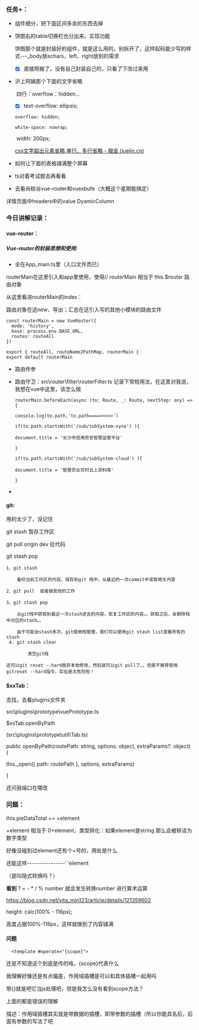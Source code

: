 ### 任务+：

- 组件细分，把下面区间多余的东西去掉

- 饼图右的table切换栏也分出来，实现功能

  饼图那个就是封装好的组件<ShadowBox>，就是这么用的，别拆开了，这样起码能少写的样式---_body放echars，left、right放别的需求

  - [x] 直接照搬了，没有自己封装自己的，只看了下改过来用

- 沪上阿姨那个下面的文字省略

  ​	四行：overflow：hidden...

  - [x]    text-overflow: ellipsis;

      overflow: hidden;

      white-space: nowrap;

    ​    width: 200px;

  [css文字超出元素省略,单行、多行省略 - 掘金 (juejin.cn)](https://juejin.cn/post/7016631393165770759)

- 如何让下面的表格铺满整个屏幕

- ts对着考试题去再看看

- 去看尚硅谷vue-router和vuexbufe（大概这个星期能搞定）





详情页面中headers中的value DyamicColumn



### 今日讲解记录：



#### vue-router：

##### Vue-router的封装思想和使用:

- 全在App_main.ts里（入口文件而已）

routerMain在这里引入和app里使用，使得// routerMain 相当于 this.$router  路由对象

从这里看进routerMain的index：

路由对象在这new、导出；汇总在这引入写的其他小模块的路由文件

```
const routerMain = new VueRouter({
  mode: 'history',
  base: process.env.BASE_URL,
  routes: routeAll
})

export { routeAll, routeName2PathMap, routerMain }
export default routerMain

```



- 路由传参

- 路由守卫：src\router\filter\routerFilter.ts    记录下常规用法，在这里对我说，我想在vue中这里，该怎么做

  `routerMain.beforeEach(async (to: Route, _: Route, nextStep: any) => {`

   `console.log(to.path,'to.path====>>>>>')`

   `if(to.path.startsWith('/sub/subSystem-xyna') ){`

    `document.title = '长沙市信用农安智慧监管平台'`

   `}`

   `if(to.path.startsWith('/sub/subSystem-cloud') ){`

    `document.title = '智慧农业农村云上资料库'`

   `}`

- 



#### git:

用的太少了，没记住



 git stash   暂存工作区

git pull origin dev  拉代码



git stash pop

    1、git stash
    
        备份当前工作区的内容，保存到git 栈中，从最近的一次commit中读取相关内容
    
    2、git pull  或者做其他的工作    
    
    3、git stash pop
    
        从git栈中获取到最近一次stash进去的内容，恢复工作区的内容。。获取之后，会删除栈中对应的stash。。
    
        由于可能会stash多次，git使用栈管理，我们可以使用git stash list查看所有的stash
     4. git stash clear
    
            清空git栈
    
    还可以git reset --hard放弃本地修改，然后就可以git pull了。。但是不推荐使用gitreset --hard指令，实在是太危险啦！

#### $xxTab：

去找，去看plugins文件夹

src\plugins\prototype\vuePrototype.ts



$xxTab.openByPath

  (src\plugins\prototype\util\Tab.ts)



 public openByPath(routePath: string, options: object, extraParams?: object) {

  this._open({ path: routePath }, options, extraParams)

 }



还问我端口在哪改



### 问题：

 this.pieDataTotal += +element

+element  相当于 0+element，类型转化：如果element是string 那么会被转话为数字类型

好像没碰到过element还有个+号的，用处是什么

 还能这样----------------‘ ’element

（是叫隐式转换吗？）

**看到**  ?  + - * / %  number  就会发生转换number 进行算术运算

https://blog.csdn.net/vita_min123/article/details/121359602

 height: calc(100% - 116px);

高度占据100%-116px，这样就做到了内容铺满

















#### 问题

```
  <template #operate="{scope}">
```

还是不知道这个到底是传的啥，{scope}代表什么

我理解好像还是有点偏差，作用域插槽是可以和具体插槽一起用吗

带{}就是吧它当js处理吧，但是我怎么没有看到scope方法？

上面的都是错误的理解

描述：作用域插槽其实就是带数据的插槽，即带参数的插槽（所以你能具名后，后面有参数的写法了吧   <template v-slot:header="scope">），简单的来说就是子组件提供给父组件的参数，该参数仅限于插槽中使用，父组件可根据子组件传过来的插槽数据来进行不同的方式展现和填充插槽内

```
   <template #operate="{scope}">
          <el-button @click.native.stop="handleAudit(scope.row)" type="text">审核</el-button>
        </template>
```





v-slot
在vue2.6中。上述的API被软废弃（3.0正式废弃），取而代之的是内置指令v-slot，可以缩写为【#】
子组件用法保持不变，父组件中
slot属性弃用，具名插槽通过指令参数v-slot:插槽名的形式传入，可以简化为#插槽名
slot-scope属性弃用，作用域插槽通过v-slot:xxx="slotProps"的slotProps来获取子组件传出的属性
v-slot属性只能在template上使用，但在只有默认插槽时可以在组件标签上使用
————————————————
版权声明：本文为CSDN博主「别来打扰我」的原创文章，遵循CC 4.0 BY-SA版权协议，转载请附上原文出处链接及本声明。
原文链接：https://blog.csdn.net/qq_44166697/article/details/108274625
————————————————



```
    <!--  slot-scope 作用域插槽中的父组件使用数据 -->
        <!--子部件这个部分的数据传过来了  <slot v-else-if="col.slotName" :name="col.slotName" :scope="scope" /> -->
          <span v-if="item.slotName" :slot="item.slotName" slot-scope="{ scope }">
            <!-- 然后又把它传出去了，传了个name和scope -->
            <slot :name="item.slotName" :scope="scope"></slot>
          </span>
```

传到这了：

```
<template #operate="{scope}">
          <el-button @click.native.stop="handleAudit(scope.row)" type="text">审核</el-button>
        </template>
```

然后传到里面默认插槽里

也就是这里

```
  <slot :name="item.slotName" :scope="scope"></slot>
```

逻辑好怪，传数据进子组件里，用作用域插槽把子组件里的数据又取出来了，然后又用默认插槽放到子组件里去



 <template #operate="{scope}">

这里又用的新写法，其他地方用的老写法





grid里

  <el-button @click.native.stop="handleAudit(scope.row)" type="text">审核</el-button>

并没有改样式呀

全局设定的主题，不用管





今天晚上我把grid里面的插槽注释解掉，然后它又不显示了

scope  改成了scop